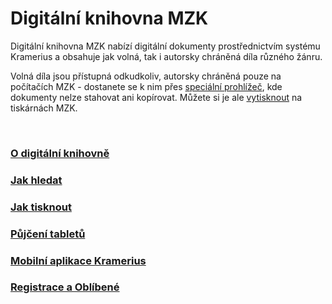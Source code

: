 # Digitální knihovna MZK

Digitální knihovna MZK nabízí digitální dokumenty prostřednictvím systému Kramerius a obsahuje jak volná,
tak i autorsky chráněná díla různého žánru.

Volná díla jsou přístupná odkudkoliv, autorsky chráněná pouze na počítačích MZK - 
dostanete se k nim přes [speciální prohlížeč](/cs/digitalni-knihovna),
kde dokumenty nelze stahovat ani kopírovat. 
Můžete si je ale [vytisknout](/cs/jak-tisknout) na tiskárnách MZK.

<br>
   
### [O digitální knihovně](/cs/o-digitalni-knihovne)
### [Jak hledat](/cs/jak-hledat)
### [Jak tisknout](/cs/jak-tisknout)
### [Půjčení tabletů](/cs/tablety)
### [Mobilní aplikace Kramerius](/cs/mobilni-aplikace-kramerius)
### [Registrace a Oblíbené](/cs/registrace-a-oblibene)